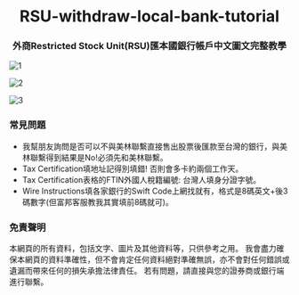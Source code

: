 <h1 align="center"> 
RSU-withdraw-local-bank-tutorial
<h3 align="center"> 外商Restricted Stock Unit(RSU)匯本國銀行帳戶中文圖文完整教學 </h3>

![1](https://github.com/k66inthesky/RSU-withdraw-local-bank-tutorial/assets/45890492/7492ffeb-fb5e-4d0d-9a19-3eb5b80aaf3d)


![2](https://github.com/k66inthesky/RSU-withdraw-local-bank-tutorial/assets/45890492/44a95030-c4bf-4eca-9c38-8e9e7d236791)


![3](https://github.com/k66inthesky/RSU-withdraw-local-bank-tutorial/assets/45890492/796e3302-49bd-439b-81a3-e9a7a9081386)

### 常見問題
+ 我幫朋友詢問是否可以不與美林聯繫直接售出股票後匯款至台灣的銀行，與美林聯繫得到結果是No!必須先和美林聯繫。
+ Tax Certification填地址記得別填錯! 否則會多卡約兩個工作天。
+ Tax Certification表格的FTIN外國人稅籍編號: 台灣人填身分證字號。
+ Wire Instructions填各家銀行的Swift Code上網找就有，格式是8碼英文+後3碼數字(但富邦客服教我其實填前8碼就可)。

### 免責聲明
本網頁的所有資料，包括文字、圖片及其他資料等，只供參考之用。
我會盡力確保本網頁的資料準確性，但不會肯定任何資料絕對準確無誤，亦不會對任何錯誤或遺漏而帶來任何的損失承擔法律責任。
若有問題，請直接與您的證券商或銀行端進行聯繫。
